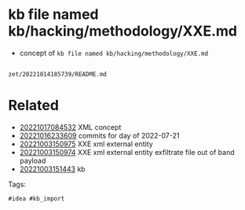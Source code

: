 # kb file named kb/hacking/methodology/XXE.md

- concept of `kb file named kb/hacking/methodology/XXE.md`

```
```

` zet/20221014185739/README.md `

# Related

- [20221017084532](/zet/20221017084532/README.md) XML concept
- [20221016233609](/zet/20221016233609/README.md) commits for day of 2022-07-21
- [20221003150975](/zet/20221003150975/README.md) XXE xml external entity
- [20221003150974](/zet/20221003150974/README.md) XXE xml external entity exfiltrate file out of band payload
- [20221003151443](/zet/20221003151443/README.md) kb

Tags:

    #idea #kb_import
